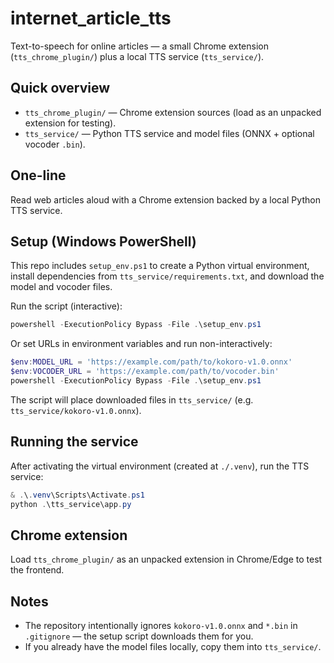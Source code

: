 # internet_article_tts

Text-to-speech for online articles — a small Chrome extension (`tts_chrome_plugin/`) plus a local TTS service (`tts_service/`).

## Quick overview
- `tts_chrome_plugin/` — Chrome extension sources (load as an unpacked extension for testing).
- `tts_service/` — Python TTS service and model files (ONNX + optional vocoder `.bin`).

## One-line
Read web articles aloud with a Chrome extension backed by a local Python TTS service.

## Setup (Windows PowerShell)
This repo includes `setup_env.ps1` to create a Python virtual environment, install dependencies from `tts_service/requirements.txt`, and download the model and vocoder files.

Run the script (interactive):

```powershell
powershell -ExecutionPolicy Bypass -File .\setup_env.ps1
```

Or set URLs in environment variables and run non-interactively:

```powershell
$env:MODEL_URL = 'https://example.com/path/to/kokoro-v1.0.onnx'
$env:VOCODER_URL = 'https://example.com/path/to/vocoder.bin'
powershell -ExecutionPolicy Bypass -File .\setup_env.ps1
```

The script will place downloaded files in `tts_service/` (e.g. `tts_service/kokoro-v1.0.onnx`).

## Running the service
After activating the virtual environment (created at `./.venv`), run the TTS service:

```powershell
& .\.venv\Scripts\Activate.ps1
python .\tts_service\app.py
```

## Chrome extension
Load `tts_chrome_plugin/` as an unpacked extension in Chrome/Edge to test the frontend.

## Notes
- The repository intentionally ignores `kokoro-v1.0.onnx` and `*.bin` in `.gitignore` — the setup script downloads them for you.
- If you already have the model files locally, copy them into `tts_service/`.

